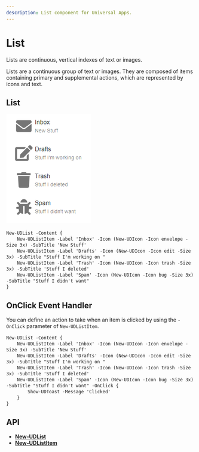 ```yaml
---
description: List component for Universal Apps.
---
```


# List

Lists are continuous, vertical indexes of text or images.

Lists are a continuous group of text or images. They are composed of items containing primary and supplemental actions, which are represented by icons and text.

## List

![](<../../../.gitbook/assets/image (349).png>)

```
New-UDList -Content {
    New-UDListItem -Label 'Inbox' -Icon (New-UDIcon -Icon envelope -Size 3x) -SubTitle 'New Stuff'
    New-UDListItem -Label 'Drafts' -Icon (New-UDIcon -Icon edit -Size 3x) -SubTitle "Stuff I'm working on "
    New-UDListItem -Label 'Trash' -Icon (New-UDIcon -Icon trash -Size 3x) -SubTitle 'Stuff I deleted'
    New-UDListItem -Label 'Spam' -Icon (New-UDIcon -Icon bug -Size 3x) -SubTitle "Stuff I didn't want"
}
```

## OnClick Event Handler

You can define an action to take when an item is clicked by using the `-OnClick` parameter of `New-UDListItem`.

```
New-UDList -Content {
    New-UDListItem -Label 'Inbox' -Icon (New-UDIcon -Icon envelope -Size 3x) -SubTitle 'New Stuff'
    New-UDListItem -Label 'Drafts' -Icon (New-UDIcon -Icon edit -Size 3x) -SubTitle "Stuff I'm working on "
    New-UDListItem -Label 'Trash' -Icon (New-UDIcon -Icon trash -Size 3x) -SubTitle 'Stuff I deleted'
    New-UDListItem -Label 'Spam' -Icon (New-UDIcon -Icon bug -Size 3x) -SubTitle "Stuff I didn't want" -OnClick {
        Show-UDToast -Message 'Clicked'
    }
}
```

## API

* [**New-UDList**](https://github.com/ironmansoftware/universal-docs/blob/master/cmdlets/New-UDList.txt)
* [**New-UDListItem**](https://github.com/ironmansoftware/universal-docs/blob/master/cmdlets/New-UDListItem.txt)
